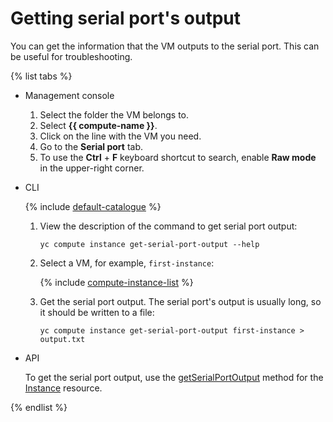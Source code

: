 # Getting serial port's output

You can get the information that the VM outputs to the serial port. This can be useful for troubleshooting.

{% list tabs %}

- Management console
  1. Select the folder the VM belongs to.
  1. Select **{{ compute-name }}**.
  1. Click on the line with the VM you need.
  1. Go to the **Serial port** tab.
  1. To use the **Ctrl** + **F** keyboard shortcut to search, enable **Raw mode** in the upper-right corner.

- CLI

   {% include [default-catalogue](../../../_includes/default-catalogue.md) %}

   1. View the description of the command to get serial port output:

      ```
      yc compute instance get-serial-port-output --help
      ```

   1. Select a VM, for example, `first-instance`:

      {% include [compute-instance-list](../../_includes_service/compute-instance-list.md) %}

   1. Get the serial port output. The serial port's output is usually long, so it should be written to a file:

      ```
      yc compute instance get-serial-port-output first-instance > output.txt
      ```

- API

   To get the serial port output, use the [getSerialPortOutput](../../api-ref/Instance/getSerialPortOutput.md) method for the [Instance](../../api-ref/Instance/index.md) resource.

{% endlist %}
